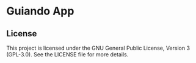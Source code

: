 # Guiando App


## License
This project is licensed under the GNU General Public License, Version 3 (GPL-3.0). See the LICENSE file for more details.
